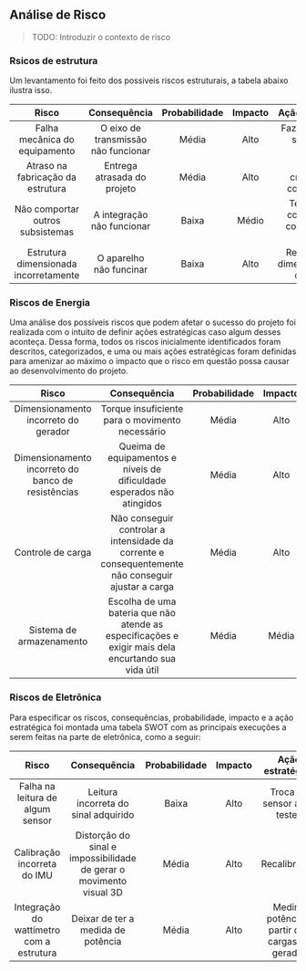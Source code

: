 ## Análise de Risco

> TODO: Introduzir o contexto de risco
### Rsicos de estrutura
Um levantamento foi feito dos possiveis riscos estruturais, a tabela abaixo ilustra isso.

|Risco|Consequência   |Probabilidade| Impacto | Ação estratégica                  |
|:-----:|:----------:|:--------------:|:-----------:|:---------:|
|Falha mecânica do equipamento|O eixo de transmissão não funcionar|Média|Alto|Fazer cálculos e simulações corretos 
|Atraso na fabricação da estrutura|Entrega atrasada do projeto|Média|Alto|Seguir o cronograma corretamente|
|Não comportar outros subsistemas|A integração não funcionar|Baixa|Médio|Ter uma boa comunicação com as outras áreas|
|Estrutura dimensionada incorretamente|O aparelho não funcinar|Baixa|Alto|Realização de dimensionamento detalhado
### Riscos de Energia 

Uma análise dos possíveis riscos que podem afetar o sucesso do projeto foi realizada com o intuito de definir ações estratégicas caso algum desses aconteça. Dessa forma, todos os riscos inicialmente identificados foram descritos, categorizados, e uma ou mais ações estratégicas foram definidas para amenizar ao máximo o impacto que o risco em questão possa causar ao desenvolvimento do projeto.

|Risco|Consequência   |Probabilidade| Impacto | Ação estratégica                  |
|:-----:|:----------:|:--------------:|:-----------:|:---------:|
|Dimensionamento incorreto do gerador|Torque insuficiente para o movimento necessário|Média|Alto|Fazer cálculos e simulações antes da escolha 
|Dimensionamento incorreto do banco de resistências|Queima de equipamentos e níveis de dificuldade esperados não atingidos|Média|Alto|Fazer cálculos e simulações antes da montagem e verificar sistema antes da ligação|
|Controle de carga |Não conseguir controlar a intensidade da corrente e consequentemente não conseguir ajustar a carga|Média|Alto| Verificação de todo o sistema 
|Sistema de armazenamento |Escolha de uma bateria que não atende as especificações e exigir mais dela encurtando sua vida útil|Média|Média|Realizar corretamente o dimensionamento


### Riscos de Eletrônica

Para especificar os riscos, consequências, probabilidade, impacto e a ação estratégica foi montada uma tabela SWOT com as principais execuções a serem feitas na parte de eletrônica, como a seguir:

|Risco|Consequência   |Probabilidade| Impacto | Ação estratégica                  |
|:-----:|:----------:|:--------------:|:-----------:|:---------:|
|Falha na leitura de algum sensor|Leitura incorreta do sinal adquirido|Baixa|Alto|Troca do sensor após testes 
|Calibração incorreta do IMU|Distorção do sinal e impossibilidade de gerar o movimento visual 3D|Média|Alto|Recalibração|
|Integração do wattímetro com a estrutura |Deixar de ter a medida de potência|Média|Alto| Medir a potência a partir das cargas no gerador 

